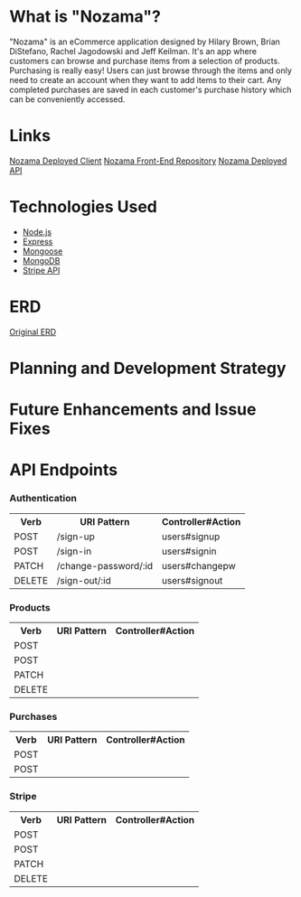 # What is "Nozama"?
"Nozama" is an eCommerce application designed by Hilary Brown, Brian DiStefano, Rachel Jagodowski and Jeff Keilman. It's an app where customers can browse and purchase items from a selection of products.  Purchasing is really easy!  Users can just browse through the items and only need to create an account when they want to add items to their cart.  Any completed purchases are saved in each customer's purchase history which can be conveniently accessed.



# Links

[Nozama Deployed Client](https://giaqi.github.io/nozama-front-end/)
[Nozama Front-End Repository](https://github.com/giaqi/nozama-front-end)
[Nozama Deployed API](https://thawing-scrubland-72649.herokuapp.com/)

# Technologies Used

* [Node.js](https://nodejs.org/en/)
* [Express](https://expressjs.com/)
* [Mongoose](http://mongoosejs.com/)
* [MongoDB](https://www.mongodb.com/)
* [Stripe API](https://stripe.com/docs/checkout)

# ERD
[Original ERD](Team-ERD-Diag.png)

# Planning and Development Strategy


# Future Enhancements and Issue Fixes

# API Endpoints

### Authentication
<table style="width:100%">
  <tr>
    <th>Verb</th>
    <th>URI Pattern</th>
    <th>Controller#Action</th>
  </tr>
  <tr>
    <td>POST</td>
    <td>/sign-up</td>
    <td>users#signup</td>
  </tr>
  <tr>
    <td>POST</td>
    <td>/sign-in</td>
    <td>users#signin</td>
  </tr>
  <tr>
    <td>PATCH</td>
    <td>/change-password/:id</td>
    <td>users#changepw</td>
  </tr>
  <tr>
    <td>DELETE</td>
    <td>/sign-out/:id</td>
    <td>users#signout</td>
  </tr>
</table>

### Products
<table style="width:100%">
  <tr>
    <th>Verb</th>
    <th>URI Pattern</th>
    <th>Controller#Action</th>
  </tr>
  <tr>
    <td>POST</td>
    <td> </td>
    <td> </td>
  </tr>
  <tr>
    <td>POST</td>
    <td> </td>
    <td> </td>
  </tr>
  <tr>
    <td>PATCH</td>
    <td> </td>
    <td> </td>
  </tr>
  <tr>
    <td>DELETE</td>
    <td> </td>
    <td> </td>
  </tr>
</table>

### Purchases
<table style="width:100%">
  <tr>
    <th>Verb</th>
    <th>URI Pattern</th>
    <th>Controller#Action</th>
  </tr>
  <tr>
    <td>POST</td>
    <td> </td>
    <td> </td>
  </tr>
  <tr>
    <td>POST</td>
    <td> </td>
    <td> </td>
  </tr>
</table>

### Stripe
<table style="width:100%">
  <tr>
    <th>Verb</th>
    <th>URI Pattern</th>
    <th>Controller#Action</th>
  </tr>
  <tr>
    <td>POST</td>
    <td> </td>
    <td> </td>
  </tr>
  <tr>
    <td>POST</td>
    <td> </td>
    <td> </td>
  </tr>
  <tr>
    <td>PATCH</td>
    <td> </td>
    <td> </td>
  </tr>
  <tr>
    <td>DELETE</td>
    <td> </td>
    <td> </td>
  </tr>
</table>
